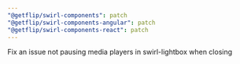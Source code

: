 ```yaml
---
"@getflip/swirl-components": patch
"@getflip/swirl-components-angular": patch
"@getflip/swirl-components-react": patch
---
```


Fix an issue not pausing media players in swirl-lightbox when closing
